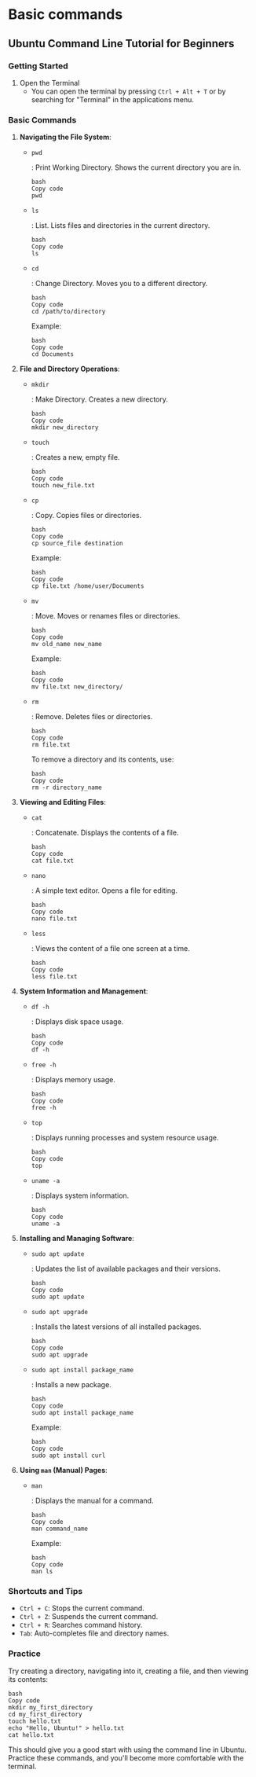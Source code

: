 # Basic commands

## Ubuntu Command Line Tutorial for Beginners

### Getting Started

1. Open the Terminal
   - You can open the terminal by pressing `Ctrl + Alt + T` or by searching for "Terminal" in the applications menu.

### Basic Commands

1. **Navigating the File System**:

   - ```
     pwd
     ```

     : Print Working Directory. Shows the current directory you are in.

     ```
     bash
     Copy code
     pwd
     ```

   - ```
     ls
     ```

     : List. Lists files and directories in the current directory.

     ```
     bash
     Copy code
     ls
     ```

   - ```
     cd
     ```

     : Change Directory. Moves you to a different directory.

     ```
     bash
     Copy code
     cd /path/to/directory
     ```

     Example:

     ```
     bash
     Copy code
     cd Documents
     ```

2. **File and Directory Operations**:

   - ```
     mkdir
     ```

     : Make Directory. Creates a new directory.

     ```
     bash
     Copy code
     mkdir new_directory
     ```

   - ```
     touch
     ```

     : Creates a new, empty file.

     ```
     bash
     Copy code
     touch new_file.txt
     ```

   - ```
     cp
     ```

     : Copy. Copies files or directories.

     ```
     bash
     Copy code
     cp source_file destination
     ```

     Example:

     ```
     bash
     Copy code
     cp file.txt /home/user/Documents
     ```

   - ```
     mv
     ```

     : Move. Moves or renames files or directories.

     ```
     bash
     Copy code
     mv old_name new_name
     ```

     Example:

     ```
     bash
     Copy code
     mv file.txt new_directory/
     ```

   - ```
     rm
     ```

     : Remove. Deletes files or directories.

     ```
     bash
     Copy code
     rm file.txt
     ```

     To remove a directory and its contents, use:

     ```
     bash
     Copy code
     rm -r directory_name
     ```

3. **Viewing and Editing Files**:

   - ```
     cat
     ```

     : Concatenate. Displays the contents of a file.

     ```
     bash
     Copy code
     cat file.txt
     ```

   - ```
     nano
     ```

     : A simple text editor. Opens a file for editing.

     ```
     bash
     Copy code
     nano file.txt
     ```

   - ```
     less
     ```

     : Views the content of a file one screen at a time.

     ```
     bash
     Copy code
     less file.txt
     ```

4. **System Information and Management**:

   - ```
     df -h
     ```

     : Displays disk space usage.

     ```
     bash
     Copy code
     df -h
     ```

   - ```
     free -h
     ```

     : Displays memory usage.

     ```
     bash
     Copy code
     free -h
     ```

   - ```
     top
     ```

     : Displays running processes and system resource usage.

     ```
     bash
     Copy code
     top
     ```

   - ```
     uname -a
     ```

     : Displays system information.

     ```
     bash
     Copy code
     uname -a
     ```

5. **Installing and Managing Software**:

   - ```
     sudo apt update
     ```

     : Updates the list of available packages and their versions.

     ```
     bash
     Copy code
     sudo apt update
     ```

   - ```
     sudo apt upgrade
     ```

     : Installs the latest versions of all installed packages.

     ```
     bash
     Copy code
     sudo apt upgrade
     ```

   - ```
     sudo apt install package_name
     ```

     : Installs a new package.

     ```
     bash
     Copy code
     sudo apt install package_name
     ```

     Example:

     ```
     bash
     Copy code
     sudo apt install curl
     ```

6. **Using `man` (Manual) Pages**:

   - ```
     man
     ```

     : Displays the manual for a command.

     ```
     bash
     Copy code
     man command_name
     ```

     Example:

     ```
     bash
     Copy code
     man ls
     ```

### Shortcuts and Tips

- `Ctrl + C`: Stops the current command.
- `Ctrl + Z`: Suspends the current command.
- `Ctrl + R`: Searches command history.
- `Tab`: Auto-completes file and directory names.

### Practice

Try creating a directory, navigating into it, creating a file, and then viewing its contents:

```
bash
Copy code
mkdir my_first_directory
cd my_first_directory
touch hello.txt
echo "Hello, Ubuntu!" > hello.txt
cat hello.txt
```

This should give you a good start with using the command line in Ubuntu. Practice these commands, and you'll become more comfortable with the terminal.